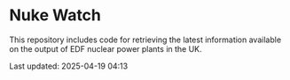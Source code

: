 # Nuke Watch

This repository includes code for retrieving the latest information available on the output of EDF nuclear power plants in the UK.

Last updated: 2025-04-19 04:13